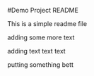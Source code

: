 #Demo Project README

This is a simple readme file 

adding some more text

adding text text text

putting something bett
